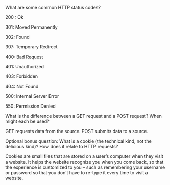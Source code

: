 What are some common HTTP status codes?

200 : Ok

301: Moved Permanently

302: Found

307: Temporary Redirect

400: Bad Request

401: Unauthorized

403: Forbidden

404: Not Found

500: Internal Server Error

550: Permission Denied


What is the difference between a GET request and a POST request? When might each be used?

GET requests data from the source. POST submits data to a source.


Optional bonus question: What is a cookie (the technical kind, not the delicious kind)? How does it relate to HTTP requests?

Cookies are small files that are stored on a user’s computer when they visit a website. It helps the website recognize you when you come back, so that the experience is customized to you – such as remembering your username or password so that you don’t have to re-type it every time to visit a website.